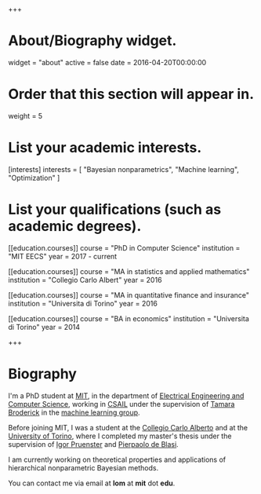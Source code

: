 +++
# About/Biography widget.
widget = "about"
active = false
date = 2016-04-20T00:00:00

# Order that this section will appear in.
weight = 5

# List your academic interests.
[interests]
  interests = [
    "Bayesian nonparametrics",
    "Machine learning",
    "Optimization"
  ]

# List your qualifications (such as academic degrees).
[[education.courses]]
  course = "PhD in Computer  Science"
  institution = "MIT EECS"
  year = 2017 - current

[[education.courses]]
  course = "MA in statistics and applied mathematics"
  institution = "Collegio  Carlo Albert"
  year = 2016

[[education.courses]]
  course = "MA in quantitative finance and insurance"
  institution = "Universita di Torino"
  year = 2016

[[education.courses]]
  course = "BA in economics"
  institution = "Universita di Torino"
  year = 2014
 
+++

# Biography

I'm a PhD student at [MIT](http://www.mit.edu/), in the department of [Electrical Engineering and Computer Science](https://www.eecs.mit.edu/), working in [CSAIL](https://www.csail.mit.edu/) under the supervision of [Tamara Broderick](http://www.tamarabroderick.com/) in the [machine learning group](http://machinelearning.mit.edu/).

Before joining MIT, I was a student at the [Collegio Carlo Alberto](https://www.carloalberto.org/) and at the [University of Torino](https://www.unito.it/), where I completed my master's thesis under the supervision of [Igor Pruenster](http://mypage.unibocconi.eu/igorpruenster/) and [Pierpaolo de Blasi](https://sites.google.com/a/carloalberto.org/pdeblasi/home).

I am currently working on theoretical properties and applications of hierarchical nonparametric Bayesian methods.

You can contact me via email at **lom** at **mit** dot **edu**.

